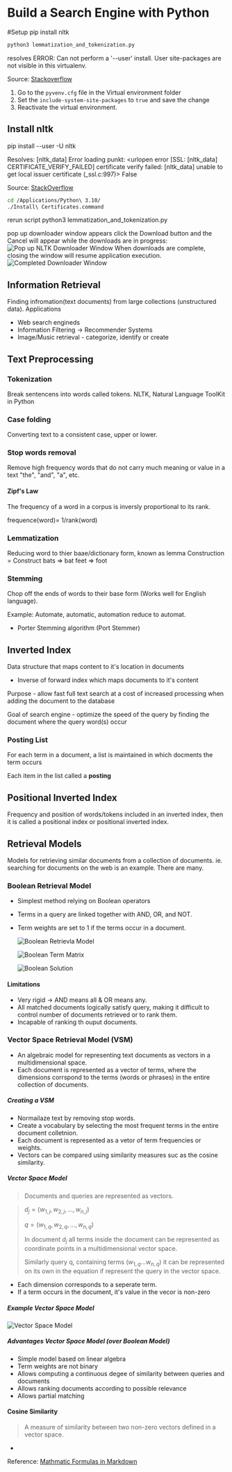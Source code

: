 # Build a Search Engine with Python

#Setup
pip install nltk

```bash
python3 lemmatization_and_tokenization.py
```

resolves ERROR: Can not perform a '--user' install. User site-packages are not visible in this virtualenv.

Source: [Stackoverflow](https://stackoverflow.com/questions/64278198/error-can-not-perform-a-user-install-user-site-packages-are-not-visible-in)
1. Go to the `pyvenv.cfg` file in the Virtual environment folder
2. Set the  `include-system-site-packages` to `true` and save the change
3. Reactivate the virtual environment.

## Install nltk
pip install --user -U nltk

Resolves: 
[nltk_data] Error loading punkt: <urlopen error [SSL:
[nltk_data]     CERTIFICATE_VERIFY_FAILED] certificate verify failed:
[nltk_data]     unable to get local issuer certificate (_ssl.c:997)>
False

Source: [StackOverflow](https://stackoverflow.com/questions/38916452/nltk-download-ssl-certificate-verify-failed)
```bash
cd /Applications/Python\ 3.10/
./Install\ Certificates.command 
```
rerun script
python3 lemmatization_and_tokenization.py 

pop up downloader window appears click the Download button and the Cancel will appear while the downloads are in progress:
![Pop up NLTK Downloader Window](search_engine/images/pop_up_downloader.jpg)
When downloads are complete, closing the window will resume application execution.
![Completed Downloader Window](search_engine/images/completed_downloader.png)

## Information Retrieval
Finding infromation(text documents) from large collections (unstructured data). 
Applications
* Web search engineds
* Information Filtering -> Recommender Systems
* Image/Music retrieval - categorize, identify or create


## Text Preprocessing

### Tokenization
Break sentencens into words called tokens.
NLTK, Natural Language ToolKit in Python

### Case folding
Converting text to a consistent case, upper or lower.

### Stop words removal
Remove high frequency words that do not carry much meaning or value in a text "the", "and", "a", etc.
#### Zipf's Law
The frequency of a word in a corpus is inversly proportional to its rank.

frequence(word)= 1/rank(word)

### Lemmatization
Reducing word to thier baae/dictionary form, known as lemma
Construction = Construct
bats => bat
feet => foot

###  Stemming
Chop off the ends of words to their base form (Works well for English language).

Example:
Automate, automatic, automation reduce to automat.

* Porter Stemming algorithm (Port Stemmer)

## Inverted Index
Data structure that maps content to it's location in documents

* Inverse of forward index which maps documents to it's content

Purpose - allow fast full text search at a cost of increased processing when adding the document to the database

Goal of search engine - optimize the speed of the query by finding the document where the query word(s) occur

### Posting List
For each term in a document, a list is maintained in which docments the term occurs

Each item in the list called a **posting**

## Positional Inverted Index
Frequency and position of words/tokens included in an inverted index, then it is called a positional index or positional inverted index.

## Retrieval Models
Models for retrieving similar documents from a collection of documents. ie. searching for documents on the web is an example.  There are many.

### Boolean Retrieval Model
* Simplest method relying on Boolean operators
* Terms in a query are linked together with AND, OR, and NOT.
* Term weights are set to 1 if the terms occur in a document.

    ![Boolean Retrievla Model](search_engine/images/boolean_retrieval_model.png)

    ![Boolean Term Matrix](search_engine/images/boolean_term_matrix.png)

    ![Boolean Solution](search_engine/images/boolean_solution.png)


#### Limitations 
* Very rigid -> AND means all & OR means any.
* All matched documents logically satisfy query, making it difficult to control number of documents retrieved or to rank them.
* Incapable of ranking th ouput documents.


### Vector Space Retrieval Model (VSM)
* An algebraic model for representing text documents as vectors in a multidimensional space.
* Each document is represented as a vector of terms, where the dimensions corrspond to the terms (words or phrases) in the entire collection of documents.

##### Creating a VSM
* Normailaze text by removing stop words.
* Create a vocabulary by selecting the most frequent terms in the entire document colletnion.
*  Each document is represented as a vetor of term frequencies or weights.
* Vectors can be compared using similarity measures suc as the cosine similarity.

##### Vector Space Model

>Documents and queries are represented as vectors.

> $d_{j}=(w_{1,j},w_{2,j},...,w_{n,j})$
>
> $q=(w_{1,q},w_{2,q},...,w_{n,q})$
>
> In document $d_{j}$ all terms inside the document can be represented as coordinate points in a multidimensional vector space.
>
>Similarly query q, containing terms $(w_{1,q}...w_{n,q})$ it can be represented on its own in the equation if represent the query in the vector space.

* Each dimension corresponds to a seperate term.
* If a term occurs in the document, it's value in the vecor is non-zero

##### Example Vector Space Model
![Vector Space Model](search_engine/images/vector_space_model.png)

##### Advantages Vector Space Model (over Boolean Model)
* Simple model based on linear algebra
* Term weights are not binary
* Allows computing a continuous degee of similarity between queries and documents
* Allows ranking documents according to possible relevance
* Allows partial matching

#### Cosine Similarity
>A measure of similarity between two non-zero vectors defined in a vector space.
* 


Reference: [Mathmatic Formulas in Markdown](https://csrgxtu.github.io/2015/03/20/Writing-Mathematic-Fomulars-in-Markdown/)